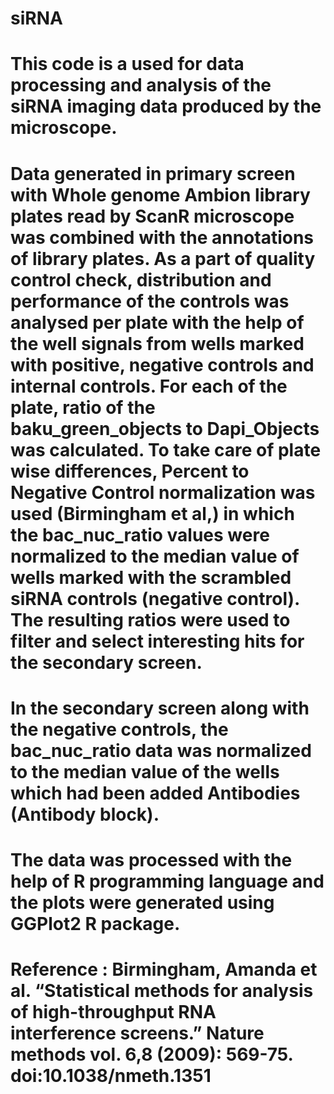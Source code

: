 # siRNA
# This code is a used for data processing and analysis of the siRNA imaging data produced by the microscope.
# Data generated in primary screen with Whole genome Ambion library plates read by ScanR microscope was combined with the annotations of library plates. As a part of quality control check, distribution and performance of the controls was analysed per plate with the help of the well signals from wells marked with positive, negative controls and internal controls. For each of the plate, ratio of the baku_green_objects to Dapi_Objects was calculated. To take care of plate wise differences, Percent to Negative Control normalization was used (Birmingham et al,) in which the bac_nuc_ratio values were normalized to the median value of wells marked with the scrambled siRNA controls (negative control). The resulting ratios were used to filter and select interesting hits for the secondary screen.
# In the secondary screen along with the negative controls, the bac_nuc_ratio data was normalized to the median value of the wells which had been added Antibodies (Antibody block).
# The data was processed with the help of R programming language and the plots were generated using GGPlot2 R package. 

# Reference : Birmingham, Amanda et al. “Statistical methods for analysis of high-throughput RNA interference screens.” Nature methods vol. 6,8 (2009): 569-75. doi:10.1038/nmeth.1351
